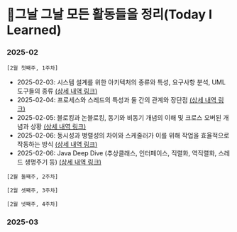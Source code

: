 # 📑그날 그날 모든 활동들을 정리(Today I Learned)
###  2025-02
`[2월 첫째주, 1주차]`
- 2025-02-03: 시스템 설계를 위한 아키텍처의 종류와 특성, 요구사항 분석, UML 도구들의 종류 [(상세 내역 링크)](https://github.com/Jinviz/ray.kim-til/blob/main/Feb/250203.md)
- 2025-02-04: 프로세스와 스레드의 특성과 둘 간의 관계와 장단점 [(상세 내역 링크)](https://github.com/Jinviz/ray.kim-til/blob/main/Feb/250204.md)
- 2025-02-05: 블로킹과 논블로킹, 동기와 비동기 개념의 이해 및 크로스 오버된 개념과 상황 [(상세 내역 링크)](https://github.com/Jinviz/ray.kim-til/blob/main/Feb/250205.md)
- 2025-02-06: 동시성과 병렬성의 차이와 스케줄러가 이를 위해 작업을 효율적으로 작동하는 방식 [(상세 내역 링크)](https://github.com/Jinviz/ray.kim-til/blob/main/Feb/250206.md)
- 2025-02-06: Java Deep Dive (추상클래스, 인터페이스, 직렬화, 역직렬화, 스레드 생명주기 등) [(상세 내역 링크)](https://github.com/Jinviz/ray.kim-til/blob/main/Feb/250207.md)

`[2월 둘째주, 2주차]`

`[2월 셋째주, 3주차]`

`[2월 넷째주, 4주차]`

### 2025-03
